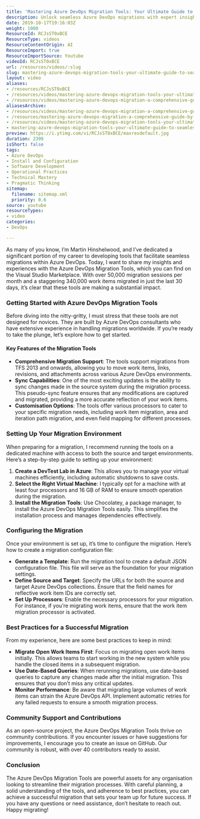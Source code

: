 ```yaml
---
title: 'Mastering Azure DevOps Migration Tools: Your Ultimate Guide to Seamless Migrations'
description: Unlock seamless Azure DevOps migrations with expert insights! Discover key features, setup tips, and best practices to streamline your transition today.
date: 2019-10-17T19:16:03Z
weight: 1000
ResourceId: RCJsST0xBCE
ResourceType: videos
ResourceContentOrigin: AI
ResourceImport: true
ResourceImportSource: Youtube
videoId: RCJsST0xBCE
url: /resources/videos/:slug
slug: mastering-azure-devops-migration-tools-your-ultimate-guide-to-seamless-migrations
layout: video
aliases:
- /resources/RCJsST0xBCE
- /resources/videos/mastering-azure-devops-migration-tools-your-ultimate-guide-to-seamless-migrations
- /resources/videos/mastering-azure-devops-migration-a-comprehensive-guide-by-nkdagility
aliasesArchive:
- /resources/videos/mastering-azure-devops-migration-a-comprehensive-guide-by-nkdagility
- /resources/mastering-azure-devops-migration-a-comprehensive-guide-by-nkdagility
- /resources/videos/mastering-azure-devops-migration-tools-your-ultimate-guide-to-seamless-migrations
- mastering-azure-devops-migration-tools-your-ultimate-guide-to-seamless-migrations
preview: https://i.ytimg.com/vi/RCJsST0xBCE/maxresdefault.jpg
duration: 2399
isShort: false
tags:
- Azure DevOps
- Install and Configuration
- Software Development
- Operational Practices
- Technical Mastery
- Pragmatic Thinking
sitemap:
  filename: sitemap.xml
  priority: 0.6
source: youtube
resourceTypes:
- video
categories:
- DevOps

---
```

As many of you know, I’m Martin Hinshelwood, and I’ve dedicated a significant portion of my career to developing tools that facilitate seamless migrations within Azure DevOps. Today, I want to share my insights and experiences with the Azure DevOps Migration Tools, which you can find on the Visual Studio Marketplace. With over 50,000 migration sessions per month and a staggering 340,000 work items migrated in just the last 30 days, it’s clear that these tools are making a substantial impact.

### Getting Started with Azure DevOps Migration Tools

Before diving into the nitty-gritty, I must stress that these tools are not designed for novices. They are built by Azure DevOps consultants who have extensive experience in handling migrations worldwide. If you’re ready to take the plunge, let’s explore how to get started.

#### Key Features of the Migration Tools

- **Comprehensive Migration Support**: The tools support migrations from TFS 2013 and onwards, allowing you to move work items, links, revisions, and attachments across various Azure DevOps environments.
- **Sync Capabilities**: One of the most exciting updates is the ability to sync changes made in the source system during the migration process. This pseudo-sync feature ensures that any modifications are captured and migrated, providing a more accurate reflection of your work items.
- **Customisation Options**: The tools offer various processors to cater to your specific migration needs, including work item migration, area and iteration path migration, and even field mapping for different processes.

### Setting Up Your Migration Environment

When preparing for a migration, I recommend running the tools on a dedicated machine with access to both the source and target environments. Here’s a step-by-step guide to setting up your environment:

1. **Create a DevTest Lab in Azure**: This allows you to manage your virtual machines efficiently, including automatic shutdowns to save costs.
2. **Select the Right Virtual Machine**: I typically opt for a machine with at least four processors and 16 GB of RAM to ensure smooth operation during the migration.
3. **Install the Migration Tools**: Use Chocolatey, a package manager, to install the Azure DevOps Migration Tools easily. This simplifies the installation process and manages dependencies effectively.

### Configuring the Migration

Once your environment is set up, it’s time to configure the migration. Here’s how to create a migration configuration file:

- **Generate a Template**: Run the migration tool to create a default JSON configuration file. This file will serve as the foundation for your migration settings.
- **Define Source and Target**: Specify the URLs for both the source and target Azure DevOps collections. Ensure that the field names for reflective work item IDs are correctly set.
- **Set Up Processors**: Enable the necessary processors for your migration. For instance, if you’re migrating work items, ensure that the work item migration processor is activated.

### Best Practices for a Successful Migration

From my experience, here are some best practices to keep in mind:

- **Migrate Open Work Items First**: Focus on migrating open work items initially. This allows teams to start working in the new system while you handle the closed items in a subsequent migration.
- **Use Date-Based Queries**: When rerunning migrations, use date-based queries to capture any changes made after the initial migration. This ensures that you don’t miss any critical updates.
- **Monitor Performance**: Be aware that migrating large volumes of work items can strain the Azure DevOps API. Implement automatic retries for any failed requests to ensure a smooth migration process.

### Community Support and Contributions

As an open-source project, the Azure DevOps Migration Tools thrive on community contributions. If you encounter issues or have suggestions for improvements, I encourage you to create an issue on GitHub. Our community is robust, with over 40 contributors ready to assist.

### Conclusion

The Azure DevOps Migration Tools are powerful assets for any organisation looking to streamline their migration processes. With careful planning, a solid understanding of the tools, and adherence to best practices, you can achieve a successful migration that sets your team up for future success. If you have any questions or need assistance, don’t hesitate to reach out. Happy migrating!
